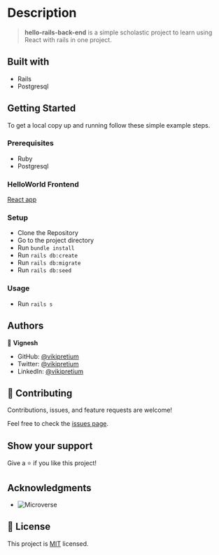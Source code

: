 # Description

> **hello-rails-back-end** is a simple scholastic project to learn using React with rails in one project.

## Built with

- Rails
- Postgresql

## Getting Started

To get a local copy up and running follow these simple example steps.

### Prerequisites

- Ruby
- Postgresql

### HelloWorld Frontend
[React app](https://github.com/vikipretium/hello_world_frontend)

### Setup

- Clone the Repository
- Go to the project directory
- Run `bundle install`
- Run `rails db:create`
- Run `rails db:migrate`
- Run `rails db:seed`

### Usage

- Run `rails s`

## Authors

👤 **Vignesh**

- GitHub: [@vikipretium](https://github.com/vikipretium)
- Twitter: [@vikipretium](https://twitter.com/vikipretium)
- LinkedIn: [@vikipretium](https://linkedin.com/in/vikipretium)

## 🤝 Contributing

Contributions, issues, and feature requests are welcome!

Feel free to check the [issues page](../../issues/).

## Show your support

Give a ⭐️ if you like this project!

## Acknowledgments

- ![Microverse](https://img.shields.io/badge/Microverse-blueviolet)

## 📝 License

This project is [MIT](./LICENSE) licensed.
